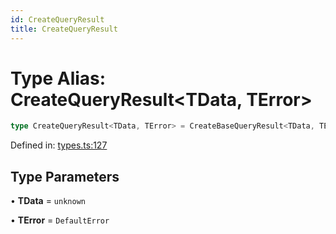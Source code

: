 ```yaml
---
id: CreateQueryResult
title: CreateQueryResult
---
```


<!-- DO NOT EDIT: this page is autogenerated from the type comments -->

# Type Alias: CreateQueryResult\<TData, TError\>

```ts
type CreateQueryResult<TData, TError> = CreateBaseQueryResult<TData, TError>
```

Defined in: [types.ts:127](https://github.com/TanStack/query/blob/main/packages/angular-query-experimental/src/types.ts#L127)

## Type Parameters

• **TData** = `unknown`

• **TError** = `DefaultError`
